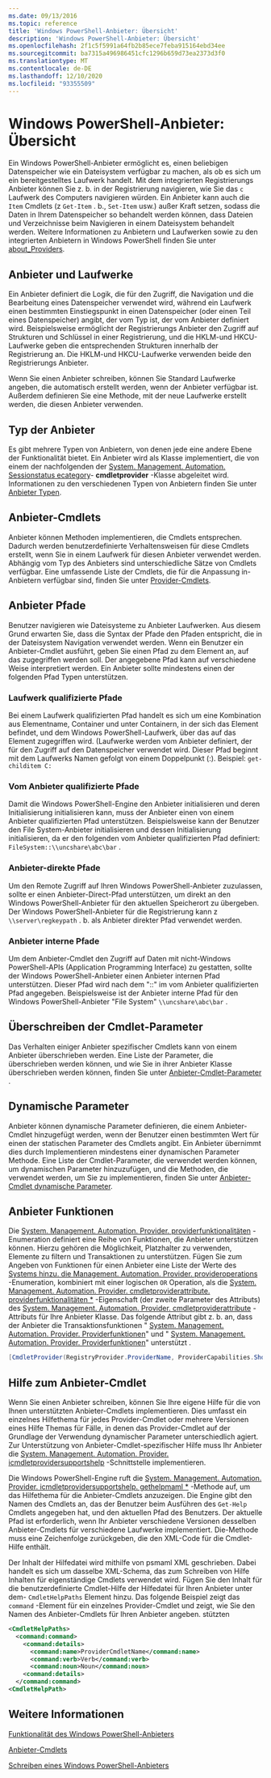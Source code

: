 ```yaml
---
ms.date: 09/13/2016
ms.topic: reference
title: 'Windows PowerShell-Anbieter: Übersicht'
description: 'Windows PowerShell-Anbieter: Übersicht'
ms.openlocfilehash: 2f1c5f5991a64fb2b85ece7feba915164ebd34ee
ms.sourcegitcommit: ba7315a496986451cfc1296b659d73ea2373d3f0
ms.translationtype: MT
ms.contentlocale: de-DE
ms.lasthandoff: 12/10/2020
ms.locfileid: "93355509"
---
```

# <a name="windows-powershell-provider-overview"></a>Windows PowerShell-Anbieter: Übersicht

Ein Windows PowerShell-Anbieter ermöglicht es, einen beliebigen Datenspeicher wie ein Dateisystem verfügbar zu machen, als ob es sich um ein bereitgestelltes Laufwerk handelt. Mit dem integrierten Registrierungs Anbieter können Sie z. b. in der Registrierung navigieren, wie Sie das `c` Laufwerk des Computers navigieren würden. Ein Anbieter kann auch die `Item` Cmdlets (z `Get-Item` . b., `Set-Item` usw.) außer Kraft setzen, sodass die Daten in Ihrem Datenspeicher so behandelt werden können, dass Dateien und Verzeichnisse beim Navigieren in einem Dateisystem behandelt werden. Weitere Informationen zu Anbietern und Laufwerken sowie zu den integrierten Anbietern in Windows PowerShell finden Sie unter [about_Providers](/powershell/module/microsoft.powershell.core/about/about_providers).

## <a name="providers-and-drives"></a>Anbieter und Laufwerke

Ein Anbieter definiert die Logik, die für den Zugriff, die Navigation und die Bearbeitung eines Datenspeicher verwendet wird, während ein Laufwerk einen bestimmten Einstiegspunkt in einen Datenspeicher (oder einen Teil eines Datenspeicher) angibt, der vom Typ ist, der vom Anbieter definiert wird. Beispielsweise ermöglicht der Registrierungs Anbieter den Zugriff auf Strukturen und Schlüssel in einer Registrierung, und die HKLM-und HKCU-Laufwerke geben die entsprechenden Strukturen innerhalb der Registrierung an. Die HKLM-und HKCU-Laufwerke verwenden beide den Registrierungs Anbieter.

Wenn Sie einen Anbieter schreiben, können Sie Standard Laufwerke angeben, die automatisch erstellt werden, wenn der Anbieter verfügbar ist. Außerdem definieren Sie eine Methode, mit der neue Laufwerke erstellt werden, die diesen Anbieter verwenden.

## <a name="type-of-providers"></a>Typ der Anbieter

Es gibt mehrere Typen von Anbietern, von denen jede eine andere Ebene der Funktionalität bietet. Ein Anbieter wird als Klasse implementiert, die von einem der nachfolgenden der [System. Management. Automation. Sessionstatus ecategory](/dotnet/api/system.management.automation.sessionstatecategory)- 
 **cmdletprovider** -Klasse abgeleitet wird. Informationen zu den verschiedenen Typen von Anbietern finden Sie unter [Anbieter Typen](./provider-types.md).

## <a name="provider-cmdlets"></a>Anbieter-Cmdlets

Anbieter können Methoden implementieren, die Cmdlets entsprechen. Dadurch werden benutzerdefinierte Verhaltensweisen für diese Cmdlets erstellt, wenn Sie in einem Laufwerk für diesen Anbieter verwendet werden. Abhängig vom Typ des Anbieters sind unterschiedliche Sätze von Cmdlets verfügbar. Eine umfassende Liste der Cmdlets, die für die Anpassung in-Anbietern verfügbar sind, finden Sie unter [Provider-Cmdlets](./provider-cmdlets.md).

## <a name="provider-paths"></a>Anbieter Pfade

Benutzer navigieren wie Dateisysteme zu Anbieter Laufwerken. Aus diesem Grund erwarten Sie, dass die Syntax der Pfade den Pfaden entspricht, die in der Dateisystem Navigation verwendet werden. Wenn ein Benutzer ein Anbieter-Cmdlet ausführt, geben Sie einen Pfad zu dem Element an, auf das zugegriffen werden soll. Der angegebene Pfad kann auf verschiedene Weise interpretiert werden. Ein Anbieter sollte mindestens einen der folgenden Pfad Typen unterstützen.

### <a name="drive-qualified-paths"></a>Laufwerk qualifizierte Pfade

Bei einem Laufwerk qualifizierten Pfad handelt es sich um eine Kombination aus Elementname, Container und unter Containern, in der sich das Element befindet, und dem Windows PowerShell-Laufwerk, über das auf das Element zugegriffen wird. (Laufwerke werden vom Anbieter definiert, der für den Zugriff auf den Datenspeicher verwendet wird. Dieser Pfad beginnt mit dem Laufwerks Namen gefolgt von einem Doppelpunkt (:). Beispiel: `get-childitem C:`

### <a name="provider-qualified-paths"></a>Vom Anbieter qualifizierte Pfade

Damit die Windows PowerShell-Engine den Anbieter initialisieren und deren Initialisierung initialisieren kann, muss der Anbieter einen von einem Anbieter qualifizierten Pfad unterstützen. Beispielsweise kann der Benutzer den File System-Anbieter initialisieren und dessen Initialisierung initialisieren, da er den folgenden vom Anbieter qualifizierten Pfad definiert: `FileSystem::\\uncshare\abc\bar` .

### <a name="provider-direct-paths"></a>Anbieter-direkte Pfade

Um den Remote Zugriff auf Ihren Windows PowerShell-Anbieter zuzulassen, sollte er einen Anbieter-Direct-Pfad unterstützen, um direkt an den Windows PowerShell-Anbieter für den aktuellen Speicherort zu übergeben. Der Windows PowerShell-Anbieter für die Registrierung kann z `\\server\regkeypath` . b. als Anbieter direkter Pfad verwendet werden.

### <a name="provider-internal-paths"></a>Anbieter interne Pfade

Um dem Anbieter-Cmdlet den Zugriff auf Daten mit nicht-Windows PowerShell-APIs (Application Programming Interface) zu gestatten, sollte der Windows PowerShell-Anbieter einen Anbieter internen Pfad unterstützen. Dieser Pfad wird nach dem "::" im vom Anbieter qualifizierten Pfad angegeben. Beispielsweise ist der Anbieter interne Pfad für den Windows PowerShell-Anbieter "File System" `\\uncshare\abc\bar` .

## <a name="overriding-cmdlet-parameters"></a>Überschreiben der Cmdlet-Parameter

Das Verhalten einiger Anbieter spezifischer Cmdlets kann von einem Anbieter überschrieben werden. Eine Liste der Parameter, die überschrieben werden können, und wie Sie in ihrer Anbieter Klasse überschrieben werden können, finden Sie unter [Anbieter-Cmdlet-Parameter](./provider-cmdlet-parameters.md) .

## <a name="dynamic-parameters"></a>Dynamische Parameter

Anbieter können dynamische Parameter definieren, die einem Anbieter-Cmdlet hinzugefügt werden, wenn der Benutzer einen bestimmten Wert für einen der statischen Parameter des Cmdlets angibt. Ein Anbieter übernimmt dies durch Implementieren mindestens einer dynamischen Parameter Methode. Eine Liste der Cmdlet-Parameter, die verwendet werden können, um dynamischen Parameter hinzuzufügen, und die Methoden, die verwendet werden, um Sie zu implementieren, finden Sie unter [Anbieter-Cmdlet dynamische Parameter](./provider-cmdlet-dynamic-parameters.md).

## <a name="provider-capabilities"></a>Anbieter Funktionen

Die [System. Management. Automation. Provider. providerfunktionalitäten](/dotnet/api/System.Management.Automation.Provider.ProviderCapabilities) -Enumeration definiert eine Reihe von Funktionen, die Anbieter unterstützen können. Hierzu gehören die Möglichkeit, Platzhalter zu verwenden, Elemente zu filtern und Transaktionen zu unterstützen. Fügen Sie zum Angeben von Funktionen für einen Anbieter eine Liste der Werte des [Systems hinzu. die Management. Automation. Provider. provideroperations](/dotnet/api/System.Management.Automation.Provider.ProviderCapabilities) -Enumeration, kombiniert mit einer logischen `OR` Operation, als die [System. Management. Automation. Provider. cmdletproviderattribute. providerfunktionalitäten *](/dotnet/api/System.Management.Automation.Provider.CmdletProviderAttribute.ProviderCapabilities) -Eigenschaft (der zweite Parameter des Attributs) des [System. Management. Automation. Provider. cmdletproviderattribute](/dotnet/api/System.Management.Automation.Provider.CmdletProviderAttribute) -Attributs für Ihre Anbieter Klasse. Das folgende Attribut gibt z. b. an, dass der Anbieter die Transaktionsfunktionen " [System. Management. Automation. Provider. Providerfunktionen](/dotnet/api/System.Management.Automation.Provider.ProviderCapabilities)" 
  und " [System. Management. Automation. Provider. Providerfunktionen](/dotnet/api/System.Management.Automation.Provider.ProviderCapabilities)" unterstützt 
  .

```csharp
[CmdletProvider(RegistryProvider.ProviderName, ProviderCapabilities.ShouldProcess | ProviderCapabilities.Transactions)]

```

## <a name="provider-cmdlet-help"></a>Hilfe zum Anbieter-Cmdlet

Wenn Sie einen Anbieter schreiben, können Sie Ihre eigene Hilfe für die von Ihnen unterstützten Anbieter-Cmdlets implementieren.
Dies umfasst ein einzelnes Hilfethema für jedes Provider-Cmdlet oder mehrere Versionen eines Hilfe Themas für Fälle, in denen das Provider-Cmdlet auf der Grundlage der Verwendung dynamischer Parameter unterschiedlich agiert. Zur Unterstützung von Anbieter-Cmdlet-spezifischer Hilfe muss Ihr Anbieter die [System. Management. Automation. Provider. icmdletprovidersupportshelp](/dotnet/api/System.Management.Automation.Provider.ICmdletProviderSupportsHelp) -Schnittstelle implementieren.

Die Windows PowerShell-Engine ruft die [System. Management. Automation. Provider. icmdletprovidersupportshelp. gethelpmaml *](/dotnet/api/System.Management.Automation.Provider.ICmdletProviderSupportsHelp.GetHelpMaml) -Methode auf, um das Hilfethema für die Anbieter-Cmdlets anzuzeigen. Die Engine gibt den Namen des Cmdlets an, das der Benutzer beim Ausführen des `Get-Help` Cmdlets angegeben hat, und den aktuellen Pfad des Benutzers.
Der aktuelle Pfad ist erforderlich, wenn Ihr Anbieter verschiedene Versionen desselben Anbieter-Cmdlets für verschiedene Laufwerke implementiert. Die-Methode muss eine Zeichenfolge zurückgeben, die den XML-Code für die Cmdlet-Hilfe enthält.

Der Inhalt der Hilfedatei wird mithilfe von psmaml XML geschrieben. Dabei handelt es sich um dasselbe XML-Schema, das zum Schreiben von Hilfe Inhalten für eigenständige Cmdlets verwendet wird. Fügen Sie den Inhalt für die benutzerdefinierte Cmdlet-Hilfe der Hilfedatei für Ihren Anbieter unter dem- `CmdletHelpPaths` Element hinzu. Das folgende Beispiel zeigt das `command` -Element für ein einzelnes Provider-Cmdlet und zeigt, wie Sie den Namen des Anbieter-Cmdlets für Ihren Anbieter angeben. stützten

```xml
<CmdletHelpPaths>
  <command:command>
    <command:details>
      <command:name>ProviderCmdletName</command:name>
      <command:verb>Verb</command:verb>
      <command:noun>Noun</command:noun>
    <command:details>
  </command:command>
<CmdletHelpPath>
```

## <a name="see-also"></a>Weitere Informationen

[Funktionalität des Windows PowerShell-Anbieters](./provider-types.md)

[Anbieter-Cmdlets](./provider-cmdlets.md)

[Schreiben eines Windows PowerShell-Anbieters](./writing-a-windows-powershell-provider.md)
